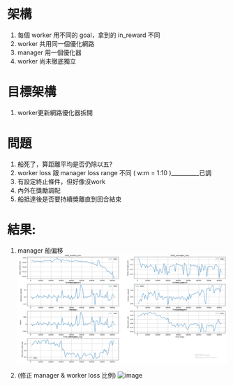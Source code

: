 # 架構
1. 每個 worker 用不同的 goal，拿到的 in_reward 不同
2. worker 共用同一個優化網路
3. manager 用一個優化器
4. worker 尚未徹底獨立

# 目標架構
1. worker更新網路優化器拆開

# 問題
1. 船死了，算距離平均是否仍除以五?
2. worker loss 跟 manager loss range 不同 ( w:m = 1:10 )__________已調
3. 有設定終止條件，但好像沒work
4. 內外在獎勵調配
5. 船抵達後是否要持續獎離直到回合結束

# 結果:
1. manager 船偏移
   ![image](https://github.com/Yuu-Hsuan/CMO/blob/main/5v5/code/0617_1734/graph/11.png)

2. (修正 manager & worker loss 比例)
   ![image]()
